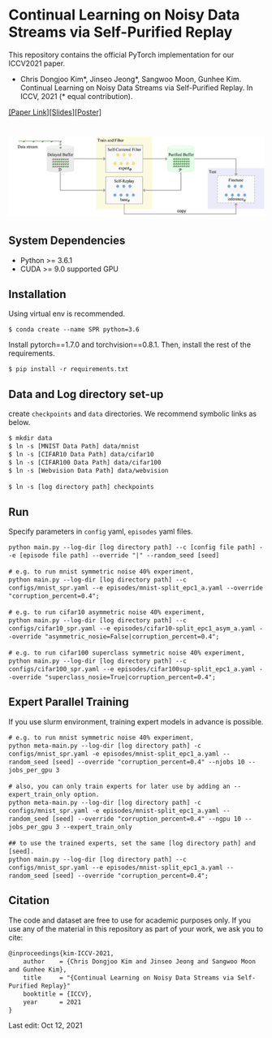 # Continual Learning on Noisy Data Streams via Self-Purified Replay
This repository contains the official PyTorch implementation for our ICCV2021 paper.
- Chris Dongjoo Kim*, Jinseo Jeong*, Sangwoo Moon, Gunhee Kim. Continual Learning on Noisy Data Streams via Self-Purified Replay. In ICCV, 2021 (* equal contribution).

[[Paper Link]](https://arxiv.org/abs/2110.07735)[[Slides]](resources/slides_full.pdf)[[Poster]](resources/poster.pdf)



# ![](resources/algorithm.png)

## System Dependencies
- Python >= 3.6.1
- CUDA >= 9.0 supported GPU

## Installation
Using virtual env is recommended.
```
$ conda create --name SPR python=3.6
```
Install pytorch==1.7.0 and torchvision==0.8.1.
Then, install the rest of the requirements.
```
$ pip install -r requirements.txt
```

## Data and Log directory set-up
create `checkpoints` and `data` directories.
We recommend symbolic links as below.
```
$ mkdir data
$ ln -s [MNIST Data Path] data/mnist
$ ln -s [CIFAR10 Data Path] data/cifar10
$ ln -s [CIFAR100 Data Path] data/cifar100
$ ln -s [Webvision Data Path] data/webvision

$ ln -s [log directory path] checkpoints
```

## Run
Specify parameters in `config` yaml, `episodes` yaml files.
```
python main.py --log-dir [log directory path] --c [config file path] --e [episode file path] --override "|" --random_seed [seed]

# e.g. to run mnist symmetric noise 40% experiment,
python main.py --log-dir [log directory path] --c configs/mnist_spr.yaml --e episodes/mnist-split_epc1_a.yaml --override "corruption_percent=0.4";

# e.g. to run cifar10 asymmetric noise 40% experiment,
python main.py --log-dir [log directory path] --c configs/cifar10_spr.yaml --e episodes/cifar10-split_epc1_asym_a.yaml --override "asymmetric_nosie=False|corruption_percent=0.4";

# e.g. to run cifar100 superclass symmetric noise 40% experiment,
python main.py --log-dir [log directory path] --c configs/cifar100_spr.yaml --e episodes/cifar100sup-split_epc1_a.yaml --override "superclass_nosie=True|corruption_percent=0.4";
```

## Expert Parallel Training
If you use slurm environment, training expert models in advance is possible.
```
# e.g. to run mnist symmetric noise 40% experiment,
python meta-main.py --log-dir [log directory path] -c configs/mnist_spr.yaml -e episodes/mnist-split_epc1_a.yaml --random_seed [seed] --override "corruption_percent=0.4" --njobs 10 --jobs_per_gpu 3

# also, you can only train experts for later use by adding an --expert_train_only option.
python meta-main.py --log-dir [log directory path] -c configs/mnist_spr.yaml -e episodes/mnist-split_epc1_a.yaml --random_seed [seed] --override "corruption_percent=0.4" --ngpu 10 --jobs_per_gpu 3 --expert_train_only

## to use the trained experts, set the same [log directory path] and [seed].
python main.py --log-dir [log directory path] --c configs/mnist_spr.yaml --e episodes/mnist-split_epc1_a.yaml --random_seed [seed] --override "corruption_percent=0.4";

```

## Citation
The code and dataset are free to use for academic purposes only. If you use any of the material in this repository as part of your work, we ask you to cite:
```
@inproceedings{kim-ICCV-2021,
    author    = {Chris Dongjoo Kim and Jinseo Jeong and Sangwoo Moon and Gunhee Kim},
    title     = "{Continual Learning on Noisy Data Streams via Self-Purified Replay}"
    booktitle = {ICCV},
    year      = 2021
}
```

Last edit: Oct 12, 2021

